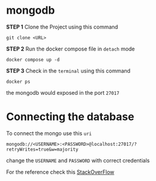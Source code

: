 # mongodb

**STEP 1**
Clone the Project using this command
```
git clone <URL>
```

**STEP 2**
Run the docker compose file in `detach` mode
```
docker compose up -d
```

**STEP 3**
Check in the `terminal` using this command
```
docker ps
```
the mongodb would exposed in the port `27017`

# Connecting the database
To connect the mongo use this `uri`

```
mongodb://<USERNAME>:<PASSWORD>@localhost:27017/?retryWrites=true&w=majority
```
change the `USERNAME` and `PASSWORD` with correct credentials

For the reference check this [StackOverFlow](https://stackoverflow.com/questions/75827552/keep-alive-query-failed/75994590#75994590)